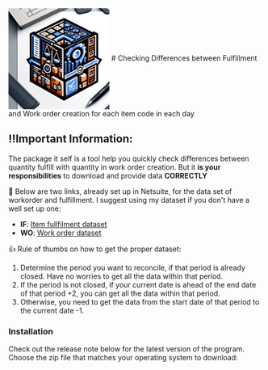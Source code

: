 <img src="https://github.com/nt2311-vn/checkdiff_fullfill/blob/main/assets/checkdiff_logo.png" width="200" height="200" align="center" />
# Checking Differences between Fulfillment and Work order creation for each item code in each day

## ‼️Important Information:
The package it self is a tool help you quickly check differences between quantity fulfill with quantity in work order creation.
But it **is your responsibilities** to download and provide data **CORRECTLY**

🔗 Below are two links, already set up in Netsuite, for the data set of workorder and fulfillment. I suggest using my dataset if you don't have a well set up one:
- **IF**: [Item fullfilment dataset](https://5574610.app.netsuite.com/app/common/search/searchresults.nl?searchid=2243&whence=)
- **WO**: [Work order dataset](https://5574610.app.netsuite.com/app/common/search/searchresults.nl?searchid=2637&whence=)

👍 Rule of thumbs on how to get the proper dataset:
1. Determine the period you want to reconcile, if that period is already closed. Have no worries to get all the data within that period.
1. If the period is not closed, if your current date is ahead of the end date of that period +2, you can get all the data within that period.
1. Otherwise, you need to get the data from the start date of that period to the current date -1.

### Installation
Check out the release note below for the latest version of the program. Choose the zip file that matches your operating system to download:

